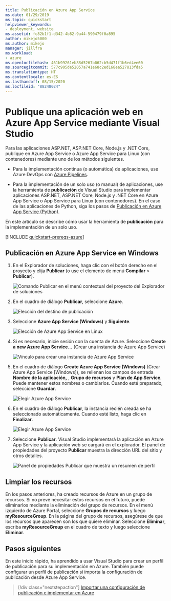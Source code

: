 ```yaml
---
title: Publicación en Azure App Service
ms.date: 01/29/2019
ms.topic: quickstart
helpviewer_keywords:
- deployment, website
ms.assetid: fc82b1f1-d342-4b82-9a44-590479f0a895
author: mikejo5000
ms.author: mikejo
manager: jillfra
ms.workload:
- azure
ms.openlocfilehash: 461b99261eb88d5267b062cb5d471f1b6ed4ee60
ms.sourcegitcommit: 577c905de52057a741e68c2ed168ea527813fda5
ms.translationtype: HT
ms.contentlocale: es-ES
ms.lasthandoff: 08/15/2020
ms.locfileid: "88248024"
---
```

# <a name="publish-a-web-app-to-azure-app-service-using-visual-studio"></a>Publique una aplicación web en Azure App Service mediante Visual Studio

Para las aplicaciones ASP.NET, ASP.NET Core, Node.js y .NET Core, publique en Azure App Service o Azure App Service para Linux (con contenedores) mediante uno de los métodos siguientes.

* Para la implementación continua (o automática) de aplicaciones, use Azure DevOps con [Azure Pipelines](/azure/devops/pipelines/get-started-yaml?view=azdevops).

* Para la implementación de un solo uso (o manual) de aplicaciones, use la herramienta de **publicación** de Visual Studio para implementar aplicaciones ASP.NET, ASP.NET Core, Node.js y .NET Core en Azure App Service o App Service para Linux (con contenedores). En el caso de las aplicaciones de Python, siga los pasos de [Publicación en Azure App Service (Python)](../python/publishing-python-web-applications-to-azure-from-visual-studio.md).

En este artículo se describe cómo usar la herramienta de **publicación** para la implementación de un solo uso.

[!INCLUDE [quickstart-prereqs-azure](includes/quickstart-prereqs-azure.md)]

## <a name="publish-to-azure-app-service-on-windows"></a>Publicación en Azure App Service en Windows

1. En el Explorador de soluciones, haga clic con el botón derecho en el proyecto y elija **Publicar** (o use el elemento de menú **Compilar** > **Publicar**).

    ![Comando Publicar en el menú contextual del proyecto del Explorador de soluciones](../deployment/media/quickstart-publish.png "Elección de Publicar")

1. En el cuadro de diálogo **Publicar**, seleccione **Azure**.

    ![Elección del destino de publicación](../deployment/media/quickstart-publish-azure-new.png)

1. Seleccione **Azure App Service (Windows)** y **Siguiente**.

    ![Elección de Azure App Service en Linux](../deployment/media/quickstart-publish-windows-select-azure-service.png)

1. Si es necesario, inicie sesión con la cuenta de Azure. Seleccione **Create a new Azure App Service...** (Crear una instancia de Azure App Service)

    ![Vínculo para crear una instancia de Azure App Service](../deployment/media/quickstart-publish-windows-create-new-link.png)

1. En el cuadro de diálogo **Create Azure App Service (Windows)** (Crear Azure App Service [Windows]), se rellenan los campos de entrada **Nombre de la aplicación,** , **Grupo de recursos** y **Plan de App Service**. Puede mantener estos nombres o cambiarlos. Cuando esté preparado, seleccione **Guardar**.

    ![Elegir Azure App Service](../deployment/media/quickstart-publish-windows-create-new-dialog.png)

1. En el cuadro de diálogo **Publicar**, la instancia recién creada se ha seleccionado automáticamente. Cuando esté listo, haga clic en **Finalizar**.

    ![Elegir Azure App Service](../deployment/media/quickstart-publish-windows-select-instance.png)

1. Seleccione **Publicar**. Visual Studio implementará la aplicación en Azure App Service y la aplicación web se cargará en el explorador. El panel de propiedades del proyecto **Publicar** muestra la dirección URL del sitio y otros detalles.

    ![Panel de propiedades Publicar que muestra un resumen de perfil](../deployment/media/quickstart-publish-windows-summary-page.png)

## <a name="clean-up-resources"></a>Limpiar los recursos

En los pasos anteriores, ha creado recursos de Azure en un grupo de recursos. Si no prevé necesitar estos recursos en el futuro, puede eliminarlos mediante la eliminación del grupo de recursos.
En el menú izquierdo de Azure Portal, seleccione **Grupos de recursos** y luego **myResourceGroup**.
En la página del grupo de recursos, asegúrese de que los recursos que aparecen son los que quiere eliminar.
Seleccione **Eliminar**, escriba **myResourceGroup** en el cuadro de texto y luego seleccione **Eliminar**.

## <a name="next-steps"></a>Pasos siguientes

En este inicio rápido, ha aprendido a usar Visual Studio para crear un perfil de publicación para su implementación en Azure. También puede configurar un perfil de publicación si importa la configuración de publicación desde Azure App Service.

> [!div class="nextstepaction"]
> [Importar una configuración de publicación e implementar en Azure](tutorial-import-publish-settings-azure.md)
